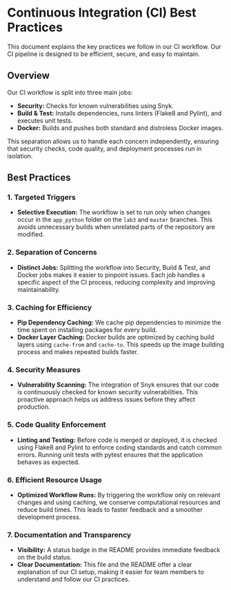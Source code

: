 # Continuous Integration (CI) Best Practices

This document explains the key practices we follow in our CI workflow. Our CI pipeline is designed to be efficient, secure, and easy to maintain.

## Overview

Our CI workflow is split into three main jobs:

- **Security:** Checks for known vulnerabilities using Snyk.
- **Build & Test:** Installs dependencies, runs linters (Flake8 and Pylint), and executes unit tests.
- **Docker:** Builds and pushes both standard and distroless Docker images.

This separation allows us to handle each concern independently, ensuring that security checks, code quality, and deployment processes run in isolation.

## Best Practices

### 1. Targeted Triggers

- **Selective Execution:** The workflow is set to run only when changes occur in the `app_python` folder on the `lab3` and `master` branches. This avoids unnecessary builds when unrelated parts of the repository are modified.
  
### 2. Separation of Concerns

- **Distinct Jobs:** Splitting the workflow into Security, Build & Test, and Docker jobs makes it easier to pinpoint issues. Each job handles a specific aspect of the CI process, reducing complexity and improving maintainability.

### 3. Caching for Efficiency

- **Pip Dependency Caching:** We cache pip dependencies to minimize the time spent on installing packages for every build.
- **Docker Layer Caching:** Docker builds are optimized by caching build layers using `cache-from` and `cache-to`. This speeds up the image building process and makes repeated builds faster.

### 4. Security Measures

- **Vulnerability Scanning:** The integration of Snyk ensures that our code is continuously checked for known security vulnerabilities. This proactive approach helps us address issues before they affect production.

### 5. Code Quality Enforcement

- **Linting and Testing:** Before code is merged or deployed, it is checked using Flake8 and Pylint to enforce coding standards and catch common errors. Running unit tests with pytest ensures that the application behaves as expected.
  
### 6. Efficient Resource Usage

- **Optimized Workflow Runs:** By triggering the workflow only on relevant changes and using caching, we conserve computational resources and reduce build times. This leads to faster feedback and a smoother development process.

### 7. Documentation and Transparency

- **Visibility:** A status badge in the README provides immediate feedback on the build status.
- **Clear Documentation:** This file and the README offer a clear explanation of our CI setup, making it easier for team members to understand and follow our CI practices.
